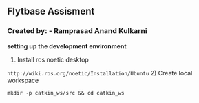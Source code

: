 ## Flytbase Assisment
### Created by: - Ramprasad Anand Kulkarni



**setting up the development environment**
1) Install ros noetic desktop

`http://wiki.ros.org/noetic/Installation/Ubuntu`
2) Create local workspace 

`mkdir -p catkin_ws/src && cd catkin_ws`
